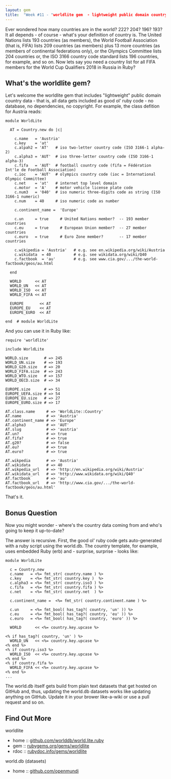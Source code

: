 ```yaml
---
layout: gem
title:  "Week #11 - "worldlite gem  - lightweight public domain country data (all data included as good ol' ruby code)"
---
```


Ever wondered how many countries are in the world? 222? 204? 196? 193?
It all depends - of course - what's your definition of country is.
The United Nations lists 193 countries (as members), the World Football Association (that is, FIFA)
lists 209 countries (as members) plus 13 more countries (as members of continental federations only),
or the Olympics Committee lists 204 countries or, the ISO 3166 country code standard
lists 196 countries, for example, and so on.
Now lets say you need a country list for all FIFA members for the World Cup Qualifiers 2018 in Russia in Ruby?


## What's the worldlite gem?

Let's welcome the worldlite gem that includes "lightweight" public domain country data -
that is, all data gets included as good ol' ruby code - no database, no dependencies, no copyright.
For example, the class defition for Austria reads:

~~~
module WorldLite

  AT = Country.new do |c|

    c.name   = 'Austria'
    c.key    = 'at'
    c.alpah2 = 'AT'   # iso two-letter country code (ISO 3166-1 alpha-2)
    c.alpha3 = 'AUT'  # iso three-letter country code (ISO 3166-1 alpha-3)
    c.fifa   = 'AUT'  # football country code (fifa = Fédération Int'le de Football Association)
    c.ioc    = 'AUT'  # olympics country code (ioc = International Olympic Committee)
    c.net    = 'at'   # internet top level domain
    c.motor  = 'A'    # motor vehicle license plate code
    c.num3   = '040'  # iso numeric three-digits code as string (ISO 3166-1 numeric)
    c.num    = 40     # iso numeric code as number

    c.continent_name =  'Europe'

    c.un     = true     # United Nations member?  -- 193 member countries
    c.eu     = true     # European Union member?  -- 27 member countries
    c.euro   = true     # Euro Zone member?       -- 17 member countries

    c.wikipedia = 'Austria'   # e.g. see en.wikipedia.org/wiki/Austria
    c.wikidata  = 40          # e.g. see wikidata.org/wiki/Q40
    c.factbook  = 'au'        # e.g. see www.cia.gov/.../the-world-factbook/geos/au.html
    
  end

  WORLD      << AT
  WORLD_UN   << AT
  WORLD_ISO  << AT
  WORLD_FIFA << AT

  EUROPE       << AT
  EUROPE_EU    << AT
  EUROPE_EURO  << AT

end  # module WorldLite
~~~


And you can use it in Ruby like:

~~~
require 'worldlite'

include WorldLite

WORLD.size       # => 245
WORLD_UN.size    # => 193
WORLD_G20.size   # => 20
WORLD_FIFA.size  # => 243
WORLD_WTO.size   # => 157
WORLD_OECD.size  # => 34

EUROPE.size      # => 51
EUROPE_UEFA.size # => 54
EUROPE_EU.size   # => 27
EUROPE_EURO.size # => 17

AT.class.name     # => 'WorldLite::Country'
AT.name           # => 'Austria'
AT.continent_name # => 'Europe'
AT.alpha3         # => 'AUT'
AT.slug           # => 'austria'
AT.un?            # => true
AT.fifa?          # => true
AT.g20?           # => false
AT.eu?            # => true
AT.euro?          # => true

AT.wikpedia       # => 'Austria'
AT.wikidata       # => 40
AT.wikpedia_url   # => 'http://en.wikipedia.org/wiki/Austria'
AT.wikidata_url   # => 'http://www.wikidata.org/wiki/Q40'
AT.factbook       # => 'au'
AT.factbook_url   # => 'http://www.cia.gov/.../the-world-factbook/geos/au.html'
~~~

That's it.


## Bonus Question 

Now you might wonder - where's the country data coming from and who's going to keep it up-to-date?

The answer is recursive.  First, the good ol' ruby code gets auto-generated with a ruby script
using the world.db. The country template, for example, uses embedded Ruby (erb)
and - surprise, surprise - looks like:

~~~
module WorldLite

  c = Country.new
  c.name   = <%= fmt_str( country.name ) %>
  c.key    = <%= fmt_str( country.key )  %>
  c.alpha3 = <%= fmt_str( country.iso3 ) %>
  c.fifa   = <%= fmt_str( country.fifa ) %>
  c.net    = <%= fmt_str( country.net  ) %>
  
  c.continent_name =  <%= fmt_str( country.continent.name ) %>

  c.un     = <%= fmt_bool( has_tag?( country, 'un' )) %>
  c.eu     = <%= fmt_bool( has_tag?( country, 'eu' )) %>
  c.euro   = <%= fmt_bool( has_tag?( country, 'euro' )) %>
  
  WORLD      << <%= country.key.upcase %>

<% if has_tag?( country, 'un' ) %>
  WORLD_UN   << <%= country.key.upcase %>
<% end %>
<% if country.iso3 %>
  WORLD_ISO  << <%= country.key.upcase %>
<% end %>
<% if country.fifa %>
  WORLD_FIFA << <%= country.key.upcase %>
<% end %>
...
~~~

The world.db itself gets build from plain text datasets that get hosted on GitHub and, thus, 
updating the world.db datasets works like updating anything on GitHub. Update it in your brower like-a-wiki
or use a pull request and so on.


## Find Out More

worldlite

* home     :: [github.com/worlddb/world.lite.ruby](https://github.com/worlddb/world.lite.ruby)
* gem      :: [rubygems.org/gems/worldlite](https://rubygems.org/gems/worldlite)
* rdoc     :: [rubydoc.info/gems/worldlite](http://rubydoc.info/gems/worldlite)

world.db (datasets)

* home     :: [github.com/openmundi](https://github.com/openmundi)
